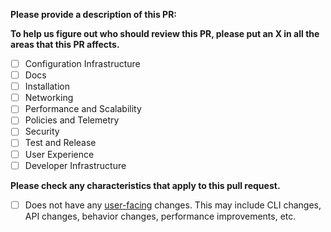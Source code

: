**Please provide a description of this PR:**



**To help us figure out who should review this PR, please put an X in all the areas that this PR affects.**

- [ ] Configuration Infrastructure
- [ ] Docs
- [ ] Installation
- [ ] Networking
- [ ] Performance and Scalability
- [ ] Policies and Telemetry
- [ ] Security
- [ ] Test and Release
- [ ] User Experience
- [ ] Developer Infrastructure

**Please check any characteristics that apply to this pull request.**

- [ ] Does not have any [user-facing](https://github.com/istio/istio/tree/master/releasenotes#when-to-add-release-notes) changes. This may include CLI changes, API changes, behavior changes, performance improvements, etc.
